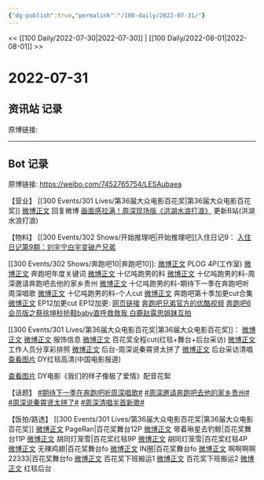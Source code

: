 ```yaml
---
{"dg-publish":true,"permalink":"/100-daily/2022-07-31/"}
---
```



<< [[100 Daily/2022-07-30\|2022-07-30]] | [[100 Daily/2022-08-01\|2022-08-01]] >>

# 2022-07-31

## 资讯站 记录

原博链接:

---
## Bot 记录

原博链接: https://weibo.com/7452765754/LESAubaea

【营业】
[[300 Events/301 Lives/第36届大众电影百花奖\|第36届大众电影百花奖]]
[微博正文](https://weibo.com/1736988591/LEJcn7cAE) 回复微博
[画面感拉满！周深现场版《洪湖水浪打浪》](https://weibo.cn/sinaurl?u=https%3A%2F%2Fwww.bilibili.com%2Fvideo%2FBV1cG4y1q7iA) 更新B站(洪湖水浪打浪)

【物料】
[[300 Events/302 Shows/开始推理吧\|开始推理吧]]入住日记9：
[入住日记第9期：刘宇宁白宇变破产兄弟](https://weibo.cn/sinaurl?u=https%3A%2F%2Fv.qq.com%2Fx%2Fcover%2Fmzc00200nz1zxiv%2Fl00435h8q9h.html)

[[300 Events/302 Shows/奔跑吧10\|奔跑吧10]]:
[微博正文](https://weibo.com/7478855230/LEOfeoZMa) PLOG 4P(工作室)
[微博正文](https://weibo.com/5242381821/LENxm2JiW) 奔跑吧年度关键词
[微博正文](https://weibo.com/5242381821/LEPqh8SLI) 十亿吨跑男的料
[微博正文](https://weibo.com/5242381821/LEPvte1KQ) 十亿吨跑男的料-周深邀请奔跑吧去他的家乡贵州
[微博正文](https://weibo.com/5242381821/LEPws1XgB) 十亿吨跑男的料-期待下一季在奔跑吧听周深唱歌
[微博正文](https://weibo.com/6466290670/LEQhic4Hk) 十亿吨跑男的料-个人cut
[微博正文](https://weibo.com/1371117067/LES9xbOeT) 奔跑吧第十季加更cut合集
[微博正文](https://weibo.com/5876797510/LEOBDdP3m) EP12加更cut
EP12加更:
[网页链接](https://weibo.cn/sinaurl?u=https%3A%2F%2Fv.qq.com%2Fx%2Fcover%2Fmzc00200ky2kk72.html)
[奔跑吧兄弟官方的优酷视频](https://weibo.cn/sinaurl?u=https%3A%2F%2Fv.youku.com%2Fv_show%2Fid_XNTg2OTY1NTM1Ng%3D%3D.html%3Fspm%3Da2h0c.8166622.PhoneSokuProgram_2.dselectbutton_2%26showid%3Ddebf09fea69e417bb028)
[奔跑吧6会员版之蔡徐坤秒抢鞋baby直呼救救我 白鹿赵露思姐妹互拍](https://weibo.cn/sinaurl?u=https%3A%2F%2Fwww.iqiyi.com%2Fv_1m5gylxxqu0.html)

[[300 Events/301 Lives/第36届大众电影百花奖\|第36届大众电影百花奖]]：
[微博正文](http://weibo.com/7607821847/LEJmkDrhR) [微博正文](http://weibo.com/7607821847/LEI54iMNn) 服饰信息
[微博正文](http://weibo.com/1591169702/LEO6DjRhX) 百花奖全程cut(红毯+舞台+后台采访)
[微博正文](https://weibo.com/2079226965/LEJsanP5O) 工作人员分享彩排照
[微博正文](https://weibo.com/1261788454/LEOUQkmUM) 后台-周深说秦霄贤太拼了
[微博正文](https://weibo.com/6495544869/LENKL3FOp) 后台采访清唱
[查看图片](https://wx3.sinaimg.cn/large/0088n2Pggy1h4qi6hn72ij30u01hdn15.jpg) DY红毯高清(中国电影报道)

[查看图片](https://wx4.sinaimg.cn/large/0088n2Pggy1h4qi6n4y73j30u01hdgqn.jpg) DY电影《我们的样子像极了爱情》配音花絮

【话题】
[#期待下一季在奔跑吧听周深唱歌#](https://s.weibo.com/weibo?q=%23%E6%9C%9F%E5%BE%85%E4%B8%8B%E4%B8%80%E5%AD%A3%E5%9C%A8%E5%A5%94%E8%B7%91%E5%90%A7%E5%90%AC%E5%91%A8%E6%B7%B1%E5%94%B1%E6%AD%8C%23)
[#周深邀请奔跑吧去他的家乡贵州#](https://s.weibo.com/weibo?q=%23%E5%91%A8%E6%B7%B1%E9%82%80%E8%AF%B7%E5%A5%94%E8%B7%91%E5%90%A7%E5%8E%BB%E4%BB%96%E7%9A%84%E5%AE%B6%E4%B9%A1%E8%B4%B5%E5%B7%9E%23)
[#周深说秦霄贤太拼了#](https://s.weibo.com/weibo?q=%23%E5%91%A8%E6%B7%B1%E8%AF%B4%E7%A7%A6%E9%9C%84%E8%B4%A4%E5%A4%AA%E6%8B%BC%E4%BA%86%23)
[#周深清唱半首新歌#](https://s.weibo.com/weibo?q=%23%E5%91%A8%E6%B7%B1%E6%B8%85%E5%94%B1%E5%8D%8A%E9%A6%96%E6%96%B0%E6%AD%8C%23)

【饭拍/路透】
[[300 Events/301 Lives/第36届大众电影百花奖\|第36届大众电影百花奖]]
[微博正文](http://weibo.com/7633014126/LEK8OELzO) PageRan|百花奖舞台12P
[微博正文](http://weibo.com/3246571812/LENqwkFNZ) 带着啾星去钓鲸|百花奖舞台11P
[微博正文](https://weibo.com/5352964966/LEO6d39RE) 胡同灯笼雪|百花奖红毯9P
[微博正文](https://weibo.com/5352964966/LEPRCz9xW) 胡同灯笼雪|百花奖红毯4P
[微博正文](http://weibo.com/7495641082/LEKhUchu8) 无辣鸡翅|百花奖舞台fo
[微博正文](https://weibo.com/1767352634/LENcdgGgJ) IN圈|百花奖舞台fo
[微博正文](https://weibo.com/5448143509/LEJtWfXa8) 啊啊啊啊22333|百花奖舞台fo
[微博正文](https://weibo.com/6083110602/LENpHeCJa) 百花奖下班搬运1
[微博正文](https://weibo.com/5122158435/LER7ov4rA) 百花奖下班搬运2
[微博正文](https://m.weibo.cn/7633014126/4797427167269160) 红毯后台

